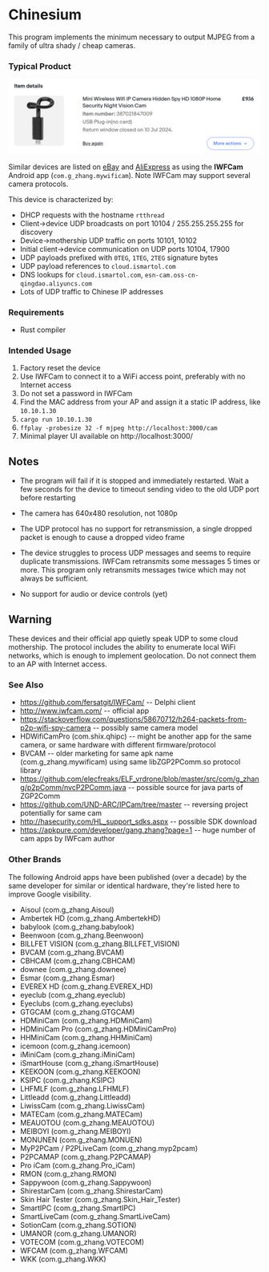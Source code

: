 # Chinesium

This program implements the minimum necessary to output MJPEG from a family of
ultra shady / cheap cameras.


### Typical Product

![Mini Wireless Wifi IP Camera Hidden Spy HD 1080P Home Security Night Vision Cam](images/typical.png)

Similar devices are listed on [eBay](https://www.ebay.co.uk/sch/i.html?_from=R40&_trksid=p2334524.m570.l1313&_nkw=%22iwfcam%22&_sacat=0&LH_TitleDesc=1&_odkw=%22iwfcam%22&_osacat=See-All-Categories) and
[AliExpress](https://vi.aliexpress.com/w/wholesale-%22iwfcam%22.html?spm=a2g0o.home.search.0)
as using the **IWFCam** Android app (`com.g_zhang.mywificam`). Note IWFCam may
support several camera protocols.


This device is characterized by:

* DHCP requests with the hostname `rtthread`
* Client->device UDP broadcasts on port 10104 / 255.255.255.255 for discovery
* Device->mothership UDP traffic on ports 10101, 10102
* Initial client->device communication on UDP ports 10104, 17900
* UDP payloads prefixed with `0TEG`, `1TEG`, `2TEG` signature bytes
* UDP payload references to `cloud.ismartol.com`
* DNS lookups for `cloud.ismartol.com`, `esn-cam.oss-cn-qingdao.aliyuncs.com`
* Lots of UDP traffic to Chinese IP addresses


### Requirements

* Rust compiler


### Intended Usage

1. Factory reset the device
2. Use IWFCam to connect it to a WiFi access point, preferably with no
   Internet access
3. Do not set a password in IWFCam
4. Find the MAC address from your AP and assign it a static IP address, like `10.10.1.30`
5. `cargo run 10.10.1.30`
6. `ffplay -probesize 32 -f mjpeg http://localhost:3000/cam`
7. Minimal player UI available on http://localhost:3000/


## Notes

* The program will fail if it is stopped and immediately restarted. Wait a few
  seconds for the device to timeout sending video to the old UDP port before
  restarting

* The camera has 640x480 resolution, not 1080p

* The UDP protocol has no support for retransmission, a single dropped packet
  is enough to cause a dropped video frame

* The device struggles to process UDP messages and seems to require duplicate
  transmissions. IWFCam retransmits some messages 5 times or more. This program
  only retransmits messages twice which may not always be sufficient.

* No support for audio or device controls (yet)


## Warning

These devices and their official app quietly speak UDP to some cloud
mothership. The protocol includes the ability to enumerate local WiFi networks,
which is enough to implement geolocation. Do not connect them to an AP with
Internet access.


### See Also

* https://github.com/fersatgit/IWFCam/ -- Delphi client
* http://www.iwfcam.com/ -- official app
* https://stackoverflow.com/questions/58670712/h264-packets-from-p2p-wifi-spy-camera -- possibly same camera model
* HDWifiCamPro (com.shix.qhipc) -- might be another app for the same camera, or same hardware with different firmware/protocol
* BVCAM -- older marketing for same apk name (com.g_zhang.mywificam) using same libZGP2PComm.so protocol library
* https://github.com/elecfreaks/ELF_vrdrone/blob/master/src/com/g_zhang/p2pComm/nvcP2PComm.java -- possible source for java parts of ZGP2Comm
* https://github.com/UND-ARC/IPCam/tree/master -- reversing project potentially for same cam
* http://hasecurity.com/HL_support_sdks.aspx -- possible SDK download
* https://apkpure.com/developer/gang.zhang?page=1 -- huge number of cam apps by IWFcam author


### Other Brands

The following Android apps have been published (over a decade) by the same
developer for similar or identical hardware, they're listed here to improve
Google visibility.

* Aisoul (com.g_zhang.Aisoul)
* Ambertek HD (com.g_zhang.AmbertekHD)
* babylook (com.g_zhang.babylook)
* Beenwoon (com.g_zhang.Beenwoon)
* BILLFET VISION (com.g_zhang.BILLFET_VISION)
* BVCAM (com.g_zhang.BVCAM)
* CBHCAM (com.g_zhang.CBHCAM)
* downee (com.g_zhang.downee)
* Esmar (com.g_zhang.Esmar)
* EVEREX HD (com.g_zhang.EVEREX_HD)
* eyeclub (com.g_zhang.eyeclub)
* Eyeclubs (com.g_zhang.eyeclubs)
* GTGCAM (com.g_zhang.GTGCAM)
* HDMiniCam (com.g_zhang.HDMiniCam)
* HDMiniCam Pro (com.g_zhang.HDMiniCamPro)
* HHMiniCam (com.g_zhang.HHMiniCam)
* icemoon (com.g_zhang.icemoon)
* iMiniCam (com.g_zhang.iMiniCam)
* iSmartHouse (com.g_zhang.iSmartHouse)
* KEEKOON (com.g_zhang.KEEKOON)
* KSIPC (com.g_zhang.KSIPC)
* LHFMLF (com.g_zhang.LFHMLF)
* Littleadd (com.g_zhang.Littleadd)
* LiwissCam (com.g_zhang.LiwissCam)
* MATECam (com.g_zhang.MATECam)
* MEAUOTOU (com.g_zhang.MEAUOTOU)
* MEIBOYI (com.g_zhang.MEIBOYI)
* MONUNEN (com.g_zhang.MONUEN)
* MyP2PCam / P2PLiveCam  (com.g_zhang.myp2pcam)
* P2PCAMAP (com.g_zhang.P2PCAMAP)
* Pro iCam (com.g_zhang.Pro_iCam)
* RMON (com.g_zhang.RMON)
* Sappywoon (com.g_zhang.Sappywoon)
* ShirestarCam (com.g_zhang.ShirestarCam)
* Skin Hair Tester (com.g_zhang.Skin_Hair_Tester)
* SmartIPC (com.g_zhang.SmartIPC)
* SmartLiveCam (com.g_zhang.SmartLiveCam)
* SotionCam (com.g_zhang.SOTION)
* UMANOR (com.g_zhang.UMANOR)
* VOTECOM (com.g_zhang.VOTECOM)
* WFCAM (com.g_zhang.WFCAM)
* WKK (com.g_zhang.WKK)
